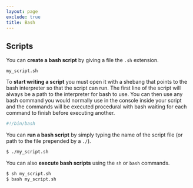 ```yaml
---
layout: page
exclude: true
title: Bash
---
```


## Scripts

You can **create a bash script** by giving a file the `.sh` extension.
```
my_script.sh
```

To **start writing a script** you must open it with a shebang that points to the bash interpreter so that the script can run. The first line of the script will always be a path to the interpreter for bash to use. You can then use any bash command you would normally use in the console inside your script and the commands will be executed procedural with bash waiting for each command to finish before executing another.
```bash
#!/bin/bash
```

You can **run a bash script** by simply typing the name of the script file (or path to the file prepended by a `./`).
```bash
$ ./my_script.sh
```

You can also **execute bash scripts** using the `sh` or `bash` commands.
```bash
$ sh my_script.sh
$ bash my_script.sh
```
<!--stackedit_data:
eyJoaXN0b3J5IjpbNzA2NjAzNDQxLDE2OTU3ODk3MTRdfQ==
-->